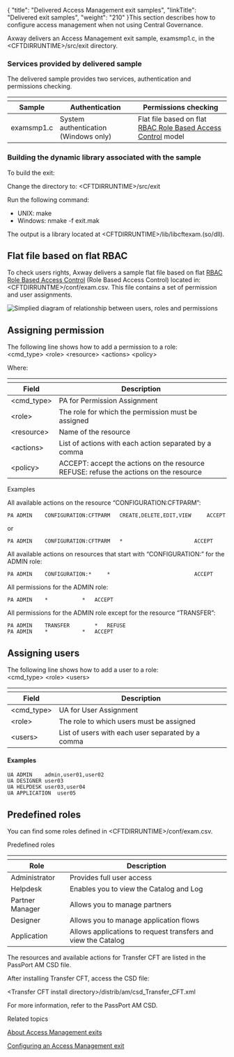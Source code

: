 {
    "title": "Delivered Access Management exit samples",
    "linkTitle": "Delivered exit samples",
    "weight": "210"
}This section describes how to configure access management when not using <span class="mc-variable Primary.CG or_UM variable">Central Governance</span>.

Axway delivers an Access Management exit sample, examsmp1.c, in the <span class="code">&lt;CFTDIRRUNTIME>/src/exit</span> directory.

### Services provided by delivered sample

The delivered sample provides two services, authentication and permissions checking.

<table>
   <th>
      <tr>
<th>Sample         </th>
<th>Authentication         </th>
<th>Permissions checking         </th>
      </tr>
   </thead>
   <tbody>
      <tr>
         <td>examsmp1.c         </td>
         <td>System authentication (<span class="italic_in_para">Windows only</span>)         </td>
         <td>Flat file based on flat <a href="#" class="MCTextPopup popup popupHead">RBAC<span class="MCTextPopupBody MCTextPopupBody_Closed needs-pie popupBody" aria-hidden="true"><span class="MCTextPopupArrow"> </span>Role Based Access Control</span></a> model         </td>
      </tr>
   </tbody>
</table>

### Building the dynamic library associated with the sample

To build the exit:

Change the directory to: &lt;CFTDIRRUNTIME>/src/exit

Run the following command:

-   UNIX: <span class="code">make</span>
-   Windows: <span class="code">nmake -f exit.mak</span>

The output is a library located at <span class="code">&lt;CFTDIRRUNTIME>/lib/libcftexam.(so/dll)</span>.

## Flat file based on flat RBAC 

To check users rights, Axway delivers a sample flat file based on flat <a href="#" class="MCTextPopup popup popupHead">RBAC<span class="MCTextPopupBody MCTextPopupBody_Closed needs-pie popupBody" aria-hidden="true"><span class="MCTextPopupArrow"> </span>Role Based Access Control</span></a> (Role Based Access Control) located in: <span class="code">&lt;CFTDIRRUNTME>/conf/exam.csv</span>. This file contains a set of permission and user assignments.

![Simplied diagram of relationship between users, roles and permissions](/Images/TransferCFT/am_exits_rbac.GIF)

## Assigning permission

The following line shows how to add a permission to a role:  
<span class="code">&lt;cmd\_type> &lt;role> &lt;resource> &lt;actions> &lt;policy></span>

Where:

<table>
   <th>
      <tr>
<th>Field         </th>
<th>Description         </th>
      </tr>
   </thead>
   <tbody>
      <tr>
         <td>&lt;cmd_type&gt;         </td>
         <td>PA for Permission Assignment         </td>
      </tr>
      <tr>
         <td>&lt;role&gt;         </td>
         <td>The role for which the permission must be assigned         </td>
      </tr>
      <tr>
         <td>&lt;resource&gt;         </td>
         <td>Name of the resource         </td>
      </tr>
      <tr>
         <td>&lt;actions&gt;         </td>
         <td>List of actions with each action separated by a comma         </td>
      </tr>
      <tr>
         <td>&lt;policy&gt;         </td>
         <td>ACCEPT: accept the actions on the resource<br />
REFUSE: refuse the actions on the resource         </td>
      </tr>
   </tbody>
</table>

Examples

All available actions on the resource “CONFIGURATION:CFTPARM”:


    PA ADMIN    CONFIGURATION:CFTPARM   CREATE,DELETE,EDIT,VIEW     ACCEPT

or


    PA ADMIN    CONFIGURATION:CFTPARM   *                       ACCEPT

All available actions on resources that start with “CONFIGURATION:” for the ADMIN role:


    PA ADMIN    CONFIGURATION:*     *                           ACCEPT

All permissions for the ADMIN role:


    PA ADMIN    *           *   ACCEPT

All permissions for the ADMIN role except for the resource “TRANSFER”:


    PA ADMIN    TRANSFER        *   REFUSE
    PA ADMIN    *           *   ACCEPT

## Assigning users

The following line shows how to add a user to a role:  
<span class="code">&lt;cmd\_type> &lt;role> &lt;users></span>

<table>
   <th>
      <tr>
<th>Field         </th>
<th>Description         </th>
      </tr>
   </thead>
   <tbody>
      <tr>
         <td>&lt;cmd_type&gt;         </td>
         <td>UA for User Assignment         </td>
      </tr>
      <tr>
         <td>&lt;role&gt;         </td>
         <td>The role to which users must be assigned         </td>
      </tr>
      <tr>
         <td>&lt;users&gt;         </td>
         <td>List of users with each user separated by a comma         </td>
      </tr>
   </tbody>
</table>

#### Examples



    UA ADMIN    admin,user01,user02 
    UA DESIGNER user03
    UA HELPDESK user03,user04
    UA APPLICATION  user05

## Predefined roles

You can find some roles defined in &lt;CFTDIRRUNTIME>/conf/exam.csv.

Predefined roles

<table>
   <th>
      <tr>
<th>Role         </th>
<th>Description         </th>
      </tr>
   </thead>
   <tbody>
      <tr>
         <td>Administrator         </td>
         <td>Provides full user access         </td>
      </tr>
      <tr>
         <td>Helpdesk         </td>
         <td>Enables you to view the Catalog and Log         </td>
      </tr>
      <tr>
         <td>Partner Manager         </td>
         <td>Allows you to manage partners         </td>
      </tr>
      <tr>
         <td>Designer         </td>
         <td>Allows you to manage application flows         </td>
      </tr>
      <tr>
         <td>Application         </td>
         <td>Allows applications to request transfers and view the Catalog         </td>
      </tr>
   </tbody>
</table>

The resources and available actions for <span class="mc-variable axway_variables.Component_Short_Name variable">Transfer CFT</span> are listed in the PassPort AM CSD file.

After installing <span class="mc-variable axway_variables.Component_Short_Name variable">Transfer CFT</span>, access the CSD file:

&lt;Transfer CFT install directory>/distrib/am/csd\_Transfer\_CFT.xml

For more information, refer to the PassPort AM CSD.

Related topics

[About Access Management exits](../)

[Configuring an Access Management exit](../configure_am_exits)
